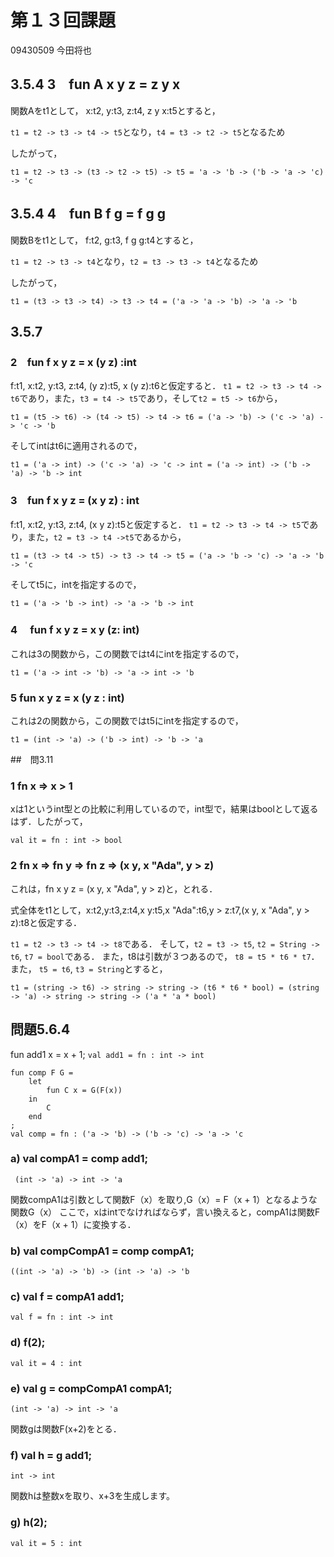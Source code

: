 # 第１３回課題

09430509
今田将也

## 3.5.4 3　fun A  x  y  z  =  z  y  x

関数Aをt1として，
x:t2, y:t3, z:t4, z y x:t5とすると，

``t1 = t2 -> t3 -> t4 -> t5``となり，``t4 = t3 -> t2 -> t5``となるため

したがって，

```
t1 = t2 -> t3 -> (t3 -> t2 -> t5) -> t5 = 'a -> 'b -> ('b -> 'a -> 'c) -> 'c
```

## 3.5.4 4　fun B  f  g  =  f  g  g 

関数Bをt1として，
f:t2, g:t3, f g g:t4とすると，

``t1 = t2 -> t3 -> t4``となり，``t2 = t3 -> t3 -> t4``となるため

したがって，

```
t1 = (t3 -> t3 -> t4) -> t3 -> t4 = ('a -> 'a -> 'b) -> 'a -> 'b
```

## 3.5.7

### 2　fun f  x  y  z  = x (y z) :int

f:t1, x:t2, y:t3, z:t4, (y z):t5, x (y z):t6と仮定すると．
``t1 = t2 -> t3 -> t4 -> t6``であり，また，``t3 = t4 -> t5``であり，そして``t2 = t5 -> t6``から，

```
t1 = (t5 -> t6) -> (t4 -> t5) -> t4 -> t6 = ('a -> 'b) -> ('c -> 'a) -> 'c -> 'b
```

そしてintはt6に適用されるので，

```
t1 = ('a -> int) -> ('c -> 'a) -> 'c -> int = ('a -> int) -> ('b -> 'a) -> 'b -> int
```

### 3　fun f x y z = (x y z) : int

f:t1, x:t2, y:t3, z:t4, (x y z):t5と仮定すると．
``t1 = t2 -> t3 -> t4 -> t5``であり，また，``t2 = t3 -> t4 ->t5``であるから，

```
t1 = (t3 -> t4 -> t5) -> t3 -> t4 -> t5 = ('a -> 'b -> 'c) -> 'a -> 'b -> 'c
```

そしてt5に，intを指定するので，

```
t1 = ('a -> 'b -> int) -> 'a -> 'b -> int
```

### 4　 fun f x y z = x y (z: int)

これは3の関数から，この関数ではt4にintを指定するので，

```
t1 = ('a -> int -> 'b) -> 'a -> int -> 'b
```

### 5 fun x y z = x (y z : int)

これは2の関数から，この関数ではt5にintを指定するので，

```
t1 = (int -> 'a) -> ('b -> int) -> 'b -> 'a
```

##　問3.11

### 1 fn x => x > 1

xは1というint型との比較に利用しているので，int型で，結果はboolとして返るはず．したがって，

```
val it = fn : int -> bool
```

### 2 fn x => fn y => fn z => (x y, x "Ada", y > z)

これは，fn x y z = (x y, x "Ada", y > z)と，とれる．

式全体をt1として，x:t2,y:t3,z:t4,x y:t5,x "Ada":t6,y > z:t7,(x y, x "Ada", y > z):t8と仮定する．

``t1 = t2 -> t3 -> t4 -> t8``である．
そして，``t2 = t3 -> t5``, ``t2 = String -> t6``, ``t7 = bool``である．
また，t8は引数が３つあるので， ``t8 = t5 * t6 * t7``．また， ``t5 = t6``, ``t3 = String``とすると，

```
t1 = (string -> t6) -> string -> string -> (t6 * t6 * bool) = (string -> 'a) -> string -> string -> ('a * 'a * bool)
```

## 問題5.6.4

fun add1 x = x + 1; ``val add1 = fn : int -> int``

```
fun comp F G =
    let
        fun C x = G(F(x))
    in
        C
    end
;
val comp = fn : ('a -> 'b) -> ('b -> 'c) -> 'a -> 'c
```

### a) val compA1 = comp add1;

```
 (int -> 'a) -> int -> 'a
```
関数compA1は引数として関数F（x）を取り,G（x）= F（x + 1）となるような関数G（x）
ここで，xはintでなければならず，言い換えると，compA1は関数F（x）をF（x + 1）に変換する．

### b) val compCompA1 = comp compA1;

```
((int -> 'a) -> 'b) -> (int -> 'a) -> 'b
```


### c) val f = compA1 add1;

```
val f = fn : int -> int
```


### d) f(2);

```
val it = 4 : int
```

### e) val g = compCompA1 compA1;

```
(int -> 'a) -> int -> 'a
```

関数gは関数F(x+2)をとる．

### f) val h = g add1;

```
int -> int
```
関数hは整数xを取り、x+3を生成します。

### g) h(2);

```
val it = 5 : int
```
